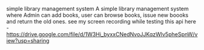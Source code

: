 simple library management system
A simple library management system where Admin can add books, user can browse books, issue new boooks and return the old ones.
see my screen recording while testing this api here - https://drive.google.com/file/d/1W3Hi_byxxCNedNvoJJKqzWlv5pheSpnW/view?usp=sharing

